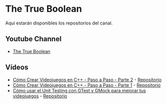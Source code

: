 # The True Boolean

Aquí estarán disponibles los repositorios del canal.

## Youtube Channel
* [The True Boolean](https://www.youtube.com/@The.TrueBoolean)

## Vídeos
* [Cómo Crear Videojuegos en C++ - Paso a Paso - Parte 2](https://www.youtube.com/watch?v=prBJB8wldpM) - [Repositorio](https://github.com/AlejandroSuau/thetrueboolean/tree/main/30.06.2024-game-engine-part1)
* [Cómo Crear Videojuegos en C++ - Paso a Paso - Parte 1](https://www.youtube.com/watch?v=prBJB8wldpM) - [Repositorio](https://github.com/AlejandroSuau/thetrueboolean/tree/main/30.06.2024-game-engine-part1)
* [Cómo usar el Unit Testing con GTest y GMock para mejorar tus videojuegos](https://www.youtube.com/watch?v=L1rQTgZhIYI&t=30s) - [Repositorio](https://github.com/AlejandroSuau/thetrueboolean/tree/main/17.06.2024-unit-testing)

